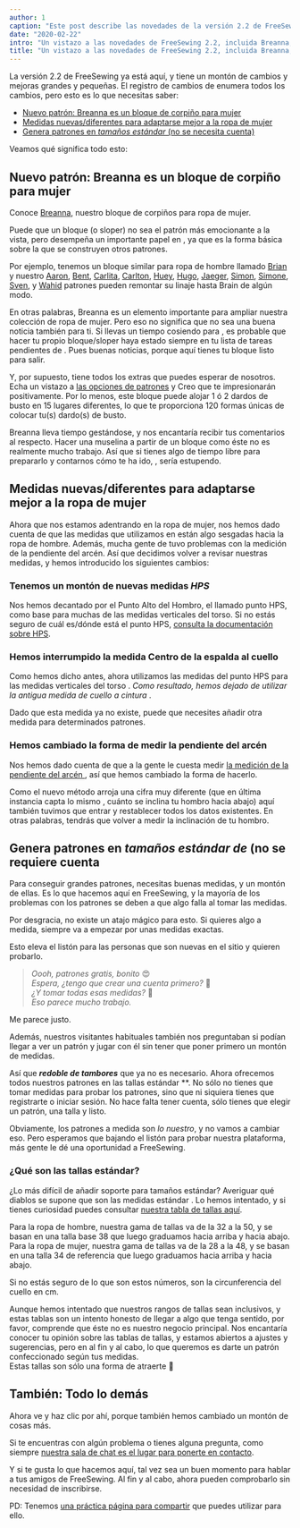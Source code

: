 ```yaml
---
author: 1
caption: "Este post describe las novedades de la versión 2.2 de FreeSewing"
date: "2020-02-22"
intro: "Un vistazo a las novedades de FreeSewing 2.2, incluida Breanna, nuestro bloque de corpiño para ropa de mujer"
title: "Un vistazo a las novedades de FreeSewing 2.2, incluida Breanna, nuestro bloque de corpiño para ropa de mujer"
---
```


La versión 2.2 de FreeSewing ya está aquí, y tiene un montón de cambios y mejoras grandes y pequeñas. El registro de cambios de [](https://github.com/freesewing/freesewing/blob/develop/CHANGELOG.md) enumera todos los cambios, pero esto es lo que necesitas saber:

 - [Nuevo patrón: Breanna es un bloque de corpiño para mujer](#new-pattern-breanna-is-a-bodice-block-for-womenswear)
 - [Medidas nuevas/diferentes para adaptarse mejor a la ropa de mujer](#newdifferent-measurements-to-better-suit-womenswear)
 - [Genera patrones en *tamaños estándar* (no se necesita cuenta)](#generate-patterns-in-standard-sizes-no-account-required)

Veamos qué significa todo esto:

## Nuevo patrón: Breanna es un bloque de corpiño para mujer

Conoce [Breanna](/designs/breanna/), nuestro bloque de corpiños para ropa de mujer.

Puede que un bloque (o sloper) no sea el patrón más emocionante a la vista, pero desempeña un importante papel en , ya que es la forma básica sobre la que se construyen otros patrones.

Por ejemplo, tenemos un bloque similar para ropa de hombre llamado [Brian](/designs/brian/) y nuestro [Aaron](/designs/aaron/), [Bent](/designs/bent/), [Carlita](/designs/carlita/), [Carlton](/designs/carlton/), [Huey](/designs/huey/), [Hugo](/designs/hugo/), [Jaeger](/designs/jaeger/), [Simon](/designs/simon/), [Simone](/designs/simone/), [Sven](/designs/sven/), y [Wahid](/designs/wahid/) patrones pueden remontar su linaje hasta Brain de algún modo.

En otras palabras, Breanna es un elemento importante para ampliar nuestra colección de ropa de mujer. Pero eso no significa que no sea una buena noticia también para ti. Si llevas un tiempo cosiendo para , es probable que hacer tu propio bloque/sloper haya estado siempre en tu lista de tareas pendientes de . Pues buenas noticias, porque aquí tienes tu bloque listo para salir.

Y, por supuesto, tiene todos los extras que puedes esperar de nosotros. Echa un vistazo a [las opciones de patrones](/docs/designs/breanna/options/) y Creo que te impresionarán positivamente. Por lo menos, este bloque puede alojar 1 ó 2 dardos de busto en 15 lugares diferentes, lo que te proporciona 120 formas únicas de colocar tu(s) dardo(s) de busto.

Breanna lleva tiempo gestándose, y nos encantaría recibir tus comentarios al respecto. Hacer una muselina a partir de un bloque como éste no es realmente mucho trabajo. Así que si tienes algo de tiempo libre para prepararlo y contarnos cómo te ha ido, , sería estupendo.


## Medidas nuevas/diferentes para adaptarse mejor a la ropa de mujer

Ahora que nos estamos adentrando en la ropa de mujer, nos hemos dado cuenta de que las medidas que utilizamos en están algo sesgadas hacia la ropa de hombre. Además, mucha gente de tuvo problemas con la medición de la pendiente del arcén. Así que decidimos volver a revisar nuestras medidas, y hemos introducido los siguientes cambios:

### Tenemos un montón de nuevas medidas *HPS*

Nos hemos decantado por el Punto Alto del Hombro, el llamado punto HPS, como base para muchas de las medidas verticales del torso. Si no estás seguro de cuál es/dónde está el punto HPS, [consulta la documentación sobre HPS](/docs/measurements/hps/).

### Hemos interrumpido la medida Centro de la espalda al cuello

Como hemos dicho antes, ahora utilizamos las medidas del punto HPS para las medidas verticales del torso . *Como resultado, hemos dejado de utilizar la antigua medida de cuello a cintura* .

Dado que esta medida ya no existe, puede que necesites añadir otra medida para determinados patrones.

### Hemos cambiado la forma de medir la pendiente del arcén

Nos hemos dado cuenta de que a la gente le cuesta medir [la medición de la pendiente del arcén ](/docs/measurements/shoulderslope) , así que hemos cambiado la forma de hacerlo.

Como el nuevo método arroja una cifra muy diferente (que en última instancia capta lo mismo , cuánto se inclina tu hombro hacia abajo) aquí también tuvimos que entrar y restablecer todos los datos existentes. En otras palabras, tendrás que volver a medir la inclinación de tu hombro.

## Genera patrones en *tamaños estándar de* (no se requiere cuenta

Para conseguir grandes patrones, necesitas buenas medidas, y un montón de ellas. Es lo que hacemos aquí en FreeSewing, y la mayoría de los problemas con los patrones se deben a que algo falla al tomar las medidas.

Por desgracia, no existe un atajo mágico para esto. Si quieres algo a medida, siempre va a empezar por unas medidas exactas.

Esto eleva el listón para las personas que son nuevas en el sitio y quieren probarlo.

> *Oooh, patrones gratis, bonito* 😍  
> *Espera, ¿tengo que crear una cuenta primero?* 🤔  
> *¿Y tomar todas esas medidas?* 😬  
> *Eso parece mucho trabajo.*

Me parece justo.

Además, nuestros visitantes habituales también nos preguntaban si podían llegar a ver un patrón y jugar con él sin tener que poner primero un montón de medidas.

Así que __*redoble de tambores*__ que ya no es necesario. Ahora ofrecemos todos nuestros patrones en las tallas estándar **. No sólo no tienes que tomar medidas para probar los patrones, sino que ni siquiera tienes que registrarte o iniciar sesión. No hace falta tener cuenta, sólo tienes que elegir un patrón, una talla y listo.

Obviamente, los patrones a medida son *lo nuestro*, y no vamos a cambiar eso. Pero esperamos que bajando el listón para probar nuestra plataforma, más gente le dé una oportunidad a FreeSewing.

### ¿Qué son las tallas estándar?

¿Lo más difícil de añadir soporte para tamaños estándar? Averiguar qué diablos se supone que son las medidas estándar . Lo hemos intentado, y si tienes curiosidad puedes consultar [ nuestra tabla de tallas aquí](/sizes/).

Para la ropa de hombre, nuestra gama de tallas va de la 32 a la 50, y se basan en una talla base 38 que luego graduamos hacia arriba y hacia abajo.  
Para la ropa de mujer, nuestra gama de tallas va de la 28 a la 48, y se basan en una talla 34 de referencia que luego graduamos hacia arriba y hacia abajo.

<Note>

Si no estás seguro de lo que son estos números, son la circunferencia del cuello en cm.

</Note>

Aunque hemos intentado que nuestros rangos de tallas sean inclusivos, y estas tablas son un intento honesto de llegar a algo que tenga sentido, por favor, comprende que éste no es nuestro negocio principal. Nos encantaría conocer tu opinión sobre las tablas de tallas, y estamos abiertos a ajustes y sugerencias, pero en al fin y al cabo, lo que queremos es darte un patrón confeccionado según tus medidas.  
Estas tallas son sólo una forma de atraerte 🤫


## También: Todo lo demás

Ahora ve y haz clic por ahí, porque también hemos cambiado un montón de cosas más.

Si te encuentras con algún problema o tienes alguna pregunta, como siempre [nuestra sala de chat es el lugar para ponerte en contacto](https://discord.freesewing.org/).

Y si te gusta lo que hacemos aquí, tal vez sea un buen momento para hablar a tus amigos de FreeSewing. Al fin y al cabo, ahora pueden comprobarlo sin necesidad de inscribirse.

PD: Tenemos [una práctica página para compartir](/share/) que puedes utilizar para ello.



